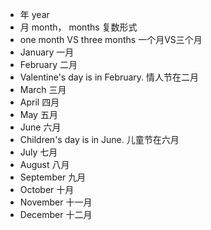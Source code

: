 * 年 year 
* 月 month， months 复数形式
* one month VS three months 一个月VS三个月
* January 一月
* February 二月
* Valentine's day is in February. 情人节在二月
* March 三月
* April 四月
* May 五月
* June 六月
* Children's day is in June. 儿童节在六月
* July 七月
* August 八月
* September 九月
* October 十月
* November 十一月
* December 十二月

